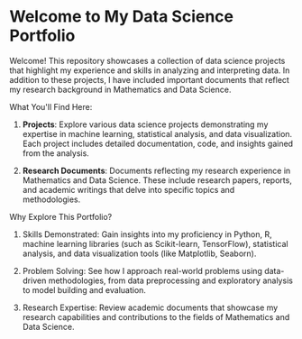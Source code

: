 # Welcome to My Data Science Portfolio

Welcome! This repository showcases a collection of data science projects that highlight my experience and skills in analyzing and interpreting data. In addition to these projects, I have included important documents that reflect my research background in Mathematics and Data Science.

What You'll Find Here:

1. **Projects**: Explore various data science projects demonstrating my expertise in machine learning, statistical analysis, and data visualization. Each project includes detailed documentation, code, and insights gained from the analysis.

2. **Research Documents**: Documents reflecting my research experience in Mathematics and Data Science. These include research papers, reports, and academic writings that delve into specific topics and methodologies.

Why Explore This Portfolio?

1. Skills Demonstrated: Gain insights into my proficiency in Python, R, machine learning libraries (such as Scikit-learn, TensorFlow), statistical analysis, and data visualization tools (like Matplotlib, Seaborn).

2. Problem Solving: See how I approach real-world problems using data-driven methodologies, from data preprocessing and exploratory analysis to model building and evaluation.

3. Research Expertise: Review academic documents that showcase my research capabilities and contributions to the fields of Mathematics and Data Science.
